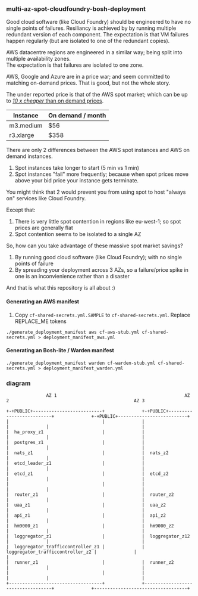 ### multi-az-spot-cloudfoundry-bosh-deployment

Good cloud software (like Cloud Foundry) should be engineered to have no single points of failures.
Resiliancy is achieved by by running multiple redundant version of each component.
The expectation is that VM failures happen regularly (but are isolated to one of the redundant copies).

AWS datacentre regions are engineered in a similar way; being split into multiple availability zones.  
The expectation is that failures are isolated to one zone.

AWS, Google and Azure are in a price war; and seem committed to matching on-demand prices.  That is good, but not the whole story.

The under reported price is that of the AWS spot market; which can be up to [*10 x cheaper* than on demand prices](http://ec2pricing.iconara.info/#!/eu-west-1?sort=ram:desc&os=linux&period=monthly).

| Instance | On demand / month | 
|----------|-------------------|
| m3.medium | $56 | $7 |
| r3.xlarge | $358 | $29 |

There are only 2 differences between the AWS spot instances and AWS on demand instances.

1.  Spot instances take longer to start (5 min vs 1 min)
2.  Spot instances "fail" more frequently; because when spot prices move above your bid price your instance gets terminate.

You might think that 2 would prevent you from using spot to host "always on" services like Cloud Foundry.

Except that:

1. There is very little spot contention in regions like eu-west-1; so spot prices are generally flat
2. Spot contention seems to be isolated to a single AZ

So, how can you take advantage of these massive spot market savings?

1.  By running good cloud software (like Cloud Foundry); with no single points of failure
2.  By spreading your deployment across 3 AZs, so a failure/price spike in one is an inconvienience rather than a disaster

And that is what this repository is all about :)

#### Generating an AWS manifest

1.  Copy `cf-shared-secrets.yml.SAMPLE` to `cf-shared-secrets.yml`.  Replace REPLACE_ME tokens

```
./generate_deployment_manifest aws cf-aws-stub.yml cf-shared-secrets.yml > deployment_manifest_aws.yml
```

#### Generating an Bosh-lite / Warden manifest
```
./generate_deployment_manifest warden cf-warden-stub.yml cf-shared-secrets.yml > deployment_manifest_warden.yml
```


### diagram
```
               AZ 1                                                AZ 2                                               AZ 3                 
                                                                                                                                           
+-+PUBLIC+--------------------------+              +-+PUBLIC+--------------------------+              +-+PUBLIC+--------------------------+
|                                   |              |                                   |              |                                   |
|  ha_proxy_z1                      |              |                                   |              |                                   |
|  postgres_z1                      |              |                                   |              |                                   |
|  nats_z1                          |              |  nats_z2                          |              |                                   |
|  etcd_leader_z1                   |              |                                   |              |                                   |
|  etcd_z1                          |              |  etcd_z2                          |              |                                   |
|                                   |              |                                   |              |                                   |
|  router_z1                        |              |  router_z2                        |              |                                   |
|  uaa_z1                           |              |  uaa_z2                           |              |                                   |
|  api_z1                           |              |  api_z2                           |              |                                   |
|  hm9000_z1                        |              |  hm9000_z2                        |              |                                   |
|  loggregator_z1                   |              |  loggregator_z12                  |              |                                   |
|  loggregator_trafficcontroller_z1 |              |  loggregator_trafficcontroller_z2 |              |                                   |
|  runner_z1	                    |              |  runner_z2                        |              |                                   |
|                                   |              |                                   |              |                                   |
+-----------------------------------+              +-----------------------------------+              +-----------------------------------+

```
